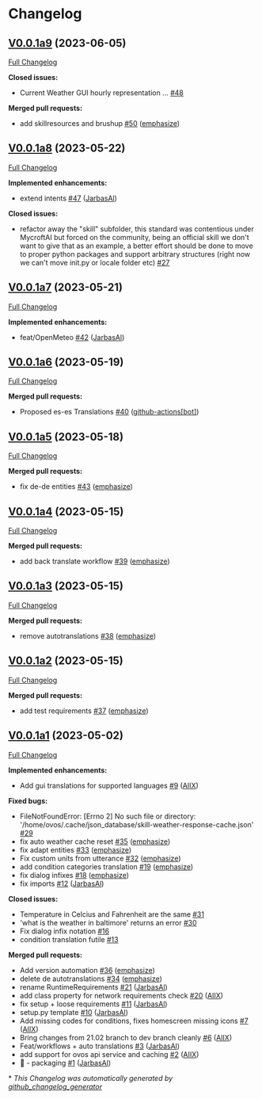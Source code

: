# Changelog

## [V0.0.1a9](https://github.com/OpenVoiceOS/skill-ovos-weather/tree/V0.0.1a9) (2023-06-05)

[Full Changelog](https://github.com/OpenVoiceOS/skill-ovos-weather/compare/V0.0.1a8...V0.0.1a9)

**Closed issues:**

- Current Weather GUI hourly representation ... [\#48](https://github.com/OpenVoiceOS/skill-ovos-weather/issues/48)

**Merged pull requests:**

- add skillresources and brushup [\#50](https://github.com/OpenVoiceOS/skill-ovos-weather/pull/50) ([emphasize](https://github.com/emphasize))

## [V0.0.1a8](https://github.com/OpenVoiceOS/skill-ovos-weather/tree/V0.0.1a8) (2023-05-22)

[Full Changelog](https://github.com/OpenVoiceOS/skill-ovos-weather/compare/V0.0.1a7...V0.0.1a8)

**Implemented enhancements:**

- extend intents [\#47](https://github.com/OpenVoiceOS/skill-ovos-weather/pull/47) ([JarbasAl](https://github.com/JarbasAl))

**Closed issues:**

- refactor away the "skill" subfolder, this standard was contentious under MycroftAI but forced on the community, being an official skill we don't want to give that as an example, a better effort should be done to move to proper python packages and support arbitrary structures  \(right now we can't move init.py or locale folder etc\) [\#27](https://github.com/OpenVoiceOS/skill-ovos-weather/issues/27)

## [V0.0.1a7](https://github.com/OpenVoiceOS/skill-ovos-weather/tree/V0.0.1a7) (2023-05-21)

[Full Changelog](https://github.com/OpenVoiceOS/skill-ovos-weather/compare/V0.0.1a6...V0.0.1a7)

**Implemented enhancements:**

- feat/OpenMeteo [\#42](https://github.com/OpenVoiceOS/skill-ovos-weather/pull/42) ([JarbasAl](https://github.com/JarbasAl))

## [V0.0.1a6](https://github.com/OpenVoiceOS/skill-ovos-weather/tree/V0.0.1a6) (2023-05-19)

[Full Changelog](https://github.com/OpenVoiceOS/skill-ovos-weather/compare/V0.0.1a5...V0.0.1a6)

**Merged pull requests:**

- Proposed es-es Translations [\#40](https://github.com/OpenVoiceOS/skill-ovos-weather/pull/40) ([github-actions[bot]](https://github.com/apps/github-actions))

## [V0.0.1a5](https://github.com/OpenVoiceOS/skill-ovos-weather/tree/V0.0.1a5) (2023-05-18)

[Full Changelog](https://github.com/OpenVoiceOS/skill-ovos-weather/compare/V0.0.1a4...V0.0.1a5)

**Merged pull requests:**

- fix de-de entities [\#43](https://github.com/OpenVoiceOS/skill-ovos-weather/pull/43) ([emphasize](https://github.com/emphasize))

## [V0.0.1a4](https://github.com/OpenVoiceOS/skill-ovos-weather/tree/V0.0.1a4) (2023-05-15)

[Full Changelog](https://github.com/OpenVoiceOS/skill-ovos-weather/compare/V0.0.1a3...V0.0.1a4)

**Merged pull requests:**

- add back translate workflow [\#39](https://github.com/OpenVoiceOS/skill-ovos-weather/pull/39) ([emphasize](https://github.com/emphasize))

## [V0.0.1a3](https://github.com/OpenVoiceOS/skill-ovos-weather/tree/V0.0.1a3) (2023-05-15)

[Full Changelog](https://github.com/OpenVoiceOS/skill-ovos-weather/compare/V0.0.1a2...V0.0.1a3)

**Merged pull requests:**

- remove autotranslations [\#38](https://github.com/OpenVoiceOS/skill-ovos-weather/pull/38) ([emphasize](https://github.com/emphasize))

## [V0.0.1a2](https://github.com/OpenVoiceOS/skill-ovos-weather/tree/V0.0.1a2) (2023-05-15)

[Full Changelog](https://github.com/OpenVoiceOS/skill-ovos-weather/compare/V0.0.1a1...V0.0.1a2)

**Merged pull requests:**

- add test requirements [\#37](https://github.com/OpenVoiceOS/skill-ovos-weather/pull/37) ([emphasize](https://github.com/emphasize))

## [V0.0.1a1](https://github.com/OpenVoiceOS/skill-ovos-weather/tree/V0.0.1a1) (2023-05-02)

[Full Changelog](https://github.com/OpenVoiceOS/skill-ovos-weather/compare/c44b4ec0e5db899a399cc032af9b06baad1c19ea...V0.0.1a1)

**Implemented enhancements:**

- Add gui translations for supported languages [\#9](https://github.com/OpenVoiceOS/skill-ovos-weather/pull/9) ([AIIX](https://github.com/AIIX))

**Fixed bugs:**

- FileNotFoundError: \[Errno 2\] No such file or directory: '/home/ovos/.cache/json\_database/skill-weather-response-cache.json' [\#29](https://github.com/OpenVoiceOS/skill-ovos-weather/issues/29)
- fix auto weather cache reset [\#35](https://github.com/OpenVoiceOS/skill-ovos-weather/pull/35) ([emphasize](https://github.com/emphasize))
- fix adapt entities [\#33](https://github.com/OpenVoiceOS/skill-ovos-weather/pull/33) ([emphasize](https://github.com/emphasize))
- Fix custom units from utterance [\#32](https://github.com/OpenVoiceOS/skill-ovos-weather/pull/32) ([emphasize](https://github.com/emphasize))
- add condition categories translation [\#19](https://github.com/OpenVoiceOS/skill-ovos-weather/pull/19) ([emphasize](https://github.com/emphasize))
- fix dialog infixes [\#18](https://github.com/OpenVoiceOS/skill-ovos-weather/pull/18) ([emphasize](https://github.com/emphasize))
- fix imports [\#12](https://github.com/OpenVoiceOS/skill-ovos-weather/pull/12) ([JarbasAl](https://github.com/JarbasAl))

**Closed issues:**

- Temperature in Celcius and Fahrenheit are the same [\#31](https://github.com/OpenVoiceOS/skill-ovos-weather/issues/31)
- 'what is the weather in baltimore' returns an error [\#30](https://github.com/OpenVoiceOS/skill-ovos-weather/issues/30)
- Fix dialog infix notation [\#16](https://github.com/OpenVoiceOS/skill-ovos-weather/issues/16)
- condition translation futile [\#13](https://github.com/OpenVoiceOS/skill-ovos-weather/issues/13)

**Merged pull requests:**

- Add version automation [\#36](https://github.com/OpenVoiceOS/skill-ovos-weather/pull/36) ([emphasize](https://github.com/emphasize))
- delete de autotranslations [\#34](https://github.com/OpenVoiceOS/skill-ovos-weather/pull/34) ([emphasize](https://github.com/emphasize))
- rename RuntimeRequirements [\#21](https://github.com/OpenVoiceOS/skill-ovos-weather/pull/21) ([JarbasAl](https://github.com/JarbasAl))
- add class property for network requirements check [\#20](https://github.com/OpenVoiceOS/skill-ovos-weather/pull/20) ([AIIX](https://github.com/AIIX))
- fix setup + loose requirements [\#11](https://github.com/OpenVoiceOS/skill-ovos-weather/pull/11) ([JarbasAl](https://github.com/JarbasAl))
- setup.py template [\#10](https://github.com/OpenVoiceOS/skill-ovos-weather/pull/10) ([JarbasAl](https://github.com/JarbasAl))
- Add missing codes for conditions, fixes homescreen missing icons [\#7](https://github.com/OpenVoiceOS/skill-ovos-weather/pull/7) ([AIIX](https://github.com/AIIX))
- Bring changes from 21.02 branch to dev branch cleanly [\#6](https://github.com/OpenVoiceOS/skill-ovos-weather/pull/6) ([AIIX](https://github.com/AIIX))
- Feat/workflows + auto translations [\#3](https://github.com/OpenVoiceOS/skill-ovos-weather/pull/3) ([JarbasAl](https://github.com/JarbasAl))
- add support for ovos api service and caching [\#2](https://github.com/OpenVoiceOS/skill-ovos-weather/pull/2) ([AIIX](https://github.com/AIIX))
- :tada: - packaging [\#1](https://github.com/OpenVoiceOS/skill-ovos-weather/pull/1) ([JarbasAl](https://github.com/JarbasAl))



\* *This Changelog was automatically generated by [github_changelog_generator](https://github.com/github-changelog-generator/github-changelog-generator)*
